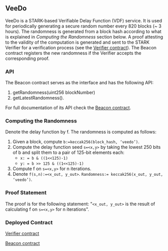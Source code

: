 ## VeeDo ##

VeeDo is a STARK-based Verifiable Delay Function (VDF) service. It is used for periodically
generating a secure random number every 820 blocks (~ 3 hours). The randomness is generated from a
block hash according to what is explained in *Computing the Randomness* section below.
A proof attesting to the validity of the computation is generated and sent to the STARK Verifier for
a verification  process (see the
[Verifier contract](https://github.com/starkware-libs/veedo/blob/master/contracts/MimcVerifier.sol)).
The Beacon contract registers the new randomness if the Verifier accepts the corresponding proof.

### API ###

The Beacon contract serves as the interface and has the following API:
1. getRandomness(uint256 blockNumber)
2. getLatestRandomness().

For full documentation of its API check the
[Beacon contract](https://github.com/starkware-libs/veedo/blob/master/contracts/BeaconContract.sol).

### Computing the Randomness ###

Denote the delay function by f. The randomness is computed as follows:
1. Given a block, compute ```b:=keccak256(block_hash, ‘veedo’)```.
2. Compute the delay function seed ```s=<x,y>``` by taking the lowest 250 bits of b and split them
to a pair of 125-bit elements each:
    - ```x: = b & ((1<<125)-1)```
    - ```y: = b >> 125 & ((1<<125)-1)```
3. Compute f on ```s=<x,y>``` for n iterations.
4. Denote ```f(s,n):=<x_out, y_out>```. ```Randomness:= keccak256(x_out, y_out, ‘veedo’)```.


### Proof Statement ###

The proof is for the following statement: "```<x_out, y_out>``` is the result of calculating f on
```s=<x,y>``` for n iterations".


### Deployed Contract ###

[Verifier contract](https://etherscan.io/address/0x5a6a37b41865eb940c5dd4ffe162e53b7ee22090)

[Beacon contract](https://etherscan.io/address/0xC405fF8406bFfBc97bc46a1Ae5ECe55112DcF8f4)

